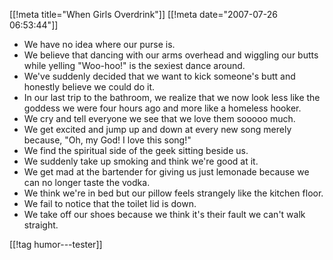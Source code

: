 [[!meta  title="When Girls Overdrink"]]
[[!meta  date="2007-07-26 06:53:44"]]
<ul>
	<li>We have no idea where our purse is.</li>
	<li>We believe that dancing with our arms overhead and wiggling our butts while yelling "Woo-hoo!" is the sexiest dance around.</li>
	<li>We've suddenly decided that we want to kick someone's butt and honestly believe we could do it.</li>
	<li>In our last trip to the bathroom, we realize that we now look less like the goddess we were four hours ago and more like a homeless hooker.</li>
	<li>We cry and tell everyone we see that we love them sooooo much.</li>
	<li>We get excited and jump up and down at every new song merely because, "Oh, my God! I love this song!"</li>
	<li>We find the spiritual side of the geek sitting beside us.</li>
	<li>We suddenly take up smoking and think we're good at it.</li>
	<li>We get mad at the bartender for giving us just lemonade because we can no longer taste the vodka.</li>
	<li>We think we're in bed but our pillow feels strangely like the kitchen floor.</li>
	<li>We fail to notice that the toilet lid is down.</li>
	<li>We take off our shoes because we think it's their fault we can't walk straight.</li>
</ul>

[[!tag  humor---tester]]